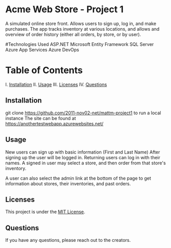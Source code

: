 # Acme Web Store - Project 1

A simulated online store front. Allows users to sign up, log in, and make purchases. The app tracks inventory at various locations, and allows and overview of order history (either all orders, by store, or by user).

#Technologies Used
ASP.NET
Microsoft Entity Framework
SQL Server
Azure App Services
Azure DevOps

# Table of Contents

I. [Installation](#installation)
II. [Usage](#usage)
III. [Licenses](#licenses)
IV. [Questions](#questions)


## Installation

git clone https://github.com/2011-nov02-net/mattm-project1 to run a local instance
The site can be found at https://anothertestwebapp.azurewebsites.net/

## Usage

New users can sign up with basic information (First and Last Name)
After signing up the user will be logged in. Returning users can log in with their names.
A signed in user may select a store, and then order from that store's inventory.

A user can also select the admin link at the bottom of the page to get information about stores, their inventories, and past orders.

## Licenses
This project is under the [MIT License](https://github.com/git/git-scm.com/blob/master/MIT-LICENSE.txt).


## Questions
If you have any questions, please reach out to the creators.

